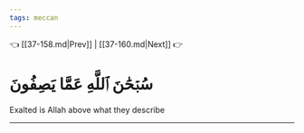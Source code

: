 ```yaml
---
tags: meccan
---
```


👈 [[37-158.md|Prev]] | [[37-160.md|Next]] 👉

# سُبۡحَٰنَ ٱللَّهِ عَمَّا يَصِفُونَ

Exalted is Allah above what they describe

---


